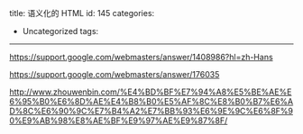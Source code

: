 title: 语义化的 HTML
id: 145
categories:
  - Uncategorized
tags:
---

https://support.google.com/webmasters/answer/1408986?hl=zh-Hans

https://support.google.com/webmasters/answer/176035

http://www.zhouwenbin.com/%E4%BD%BF%E7%94%A8%E5%BE%AE%E6%95%B0%E6%8D%AE%E4%B8%B0%E5%AF%8C%E8%B0%B7%E6%AD%8C%E6%90%9C%E7%B4%A2%E7%BB%93%E6%9E%9C%E6%8F%90%E9%AB%98%E8%AE%BF%E9%97%AE%E9%87%8F/